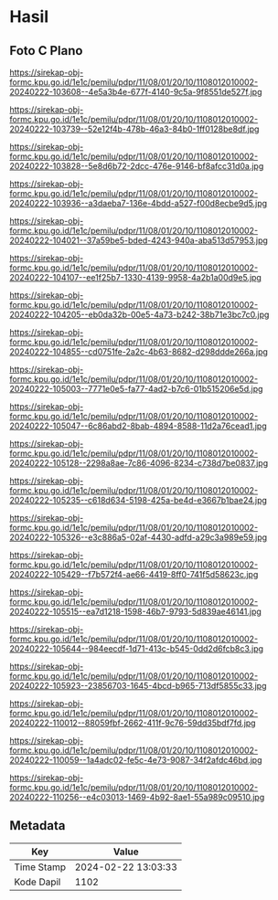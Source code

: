 # Hasil

## Foto C Plano

https://sirekap-obj-formc.kpu.go.id/1e1c/pemilu/pdpr/11/08/01/20/10/1108012010002-20240222-103608--4e5a3b4e-677f-4140-9c5a-9f8551de527f.jpg

https://sirekap-obj-formc.kpu.go.id/1e1c/pemilu/pdpr/11/08/01/20/10/1108012010002-20240222-103739--52e12f4b-478b-46a3-84b0-1ff0128be8df.jpg

https://sirekap-obj-formc.kpu.go.id/1e1c/pemilu/pdpr/11/08/01/20/10/1108012010002-20240222-103828--5e8d6b72-2dcc-476e-9146-bf8afcc31d0a.jpg

https://sirekap-obj-formc.kpu.go.id/1e1c/pemilu/pdpr/11/08/01/20/10/1108012010002-20240222-103936--a3daeba7-136e-4bdd-a527-f00d8ecbe9d5.jpg

https://sirekap-obj-formc.kpu.go.id/1e1c/pemilu/pdpr/11/08/01/20/10/1108012010002-20240222-104021--37a59be5-bded-4243-940a-aba513d57953.jpg

https://sirekap-obj-formc.kpu.go.id/1e1c/pemilu/pdpr/11/08/01/20/10/1108012010002-20240222-104107--ee1f25b7-1330-4139-9958-4a2b1a00d9e5.jpg

https://sirekap-obj-formc.kpu.go.id/1e1c/pemilu/pdpr/11/08/01/20/10/1108012010002-20240222-104205--eb0da32b-00e5-4a73-b242-38b71e3bc7c0.jpg

https://sirekap-obj-formc.kpu.go.id/1e1c/pemilu/pdpr/11/08/01/20/10/1108012010002-20240222-104855--cd0751fe-2a2c-4b63-8682-d298ddde266a.jpg

https://sirekap-obj-formc.kpu.go.id/1e1c/pemilu/pdpr/11/08/01/20/10/1108012010002-20240222-105003--7771e0e5-fa77-4ad2-b7c6-01b515206e5d.jpg

https://sirekap-obj-formc.kpu.go.id/1e1c/pemilu/pdpr/11/08/01/20/10/1108012010002-20240222-105047--6c86abd2-8bab-4894-8588-11d2a76cead1.jpg

https://sirekap-obj-formc.kpu.go.id/1e1c/pemilu/pdpr/11/08/01/20/10/1108012010002-20240222-105128--2298a8ae-7c86-4096-8234-c738d7be0837.jpg

https://sirekap-obj-formc.kpu.go.id/1e1c/pemilu/pdpr/11/08/01/20/10/1108012010002-20240222-105235--c618d634-5198-425a-be4d-e3667b1bae24.jpg

https://sirekap-obj-formc.kpu.go.id/1e1c/pemilu/pdpr/11/08/01/20/10/1108012010002-20240222-105326--e3c886a5-02af-4430-adfd-a29c3a989e59.jpg

https://sirekap-obj-formc.kpu.go.id/1e1c/pemilu/pdpr/11/08/01/20/10/1108012010002-20240222-105429--f7b572f4-ae66-4419-8ff0-741f5d58623c.jpg

https://sirekap-obj-formc.kpu.go.id/1e1c/pemilu/pdpr/11/08/01/20/10/1108012010002-20240222-105515--ea7d1218-1598-46b7-9793-5d839ae46141.jpg

https://sirekap-obj-formc.kpu.go.id/1e1c/pemilu/pdpr/11/08/01/20/10/1108012010002-20240222-105644--984eecdf-1d71-413c-b545-0dd2d6fcb8c3.jpg

https://sirekap-obj-formc.kpu.go.id/1e1c/pemilu/pdpr/11/08/01/20/10/1108012010002-20240222-105923--23856703-1645-4bcd-b965-713df5855c33.jpg

https://sirekap-obj-formc.kpu.go.id/1e1c/pemilu/pdpr/11/08/01/20/10/1108012010002-20240222-110012--88059fbf-2662-411f-9c76-59dd35bdf7fd.jpg

https://sirekap-obj-formc.kpu.go.id/1e1c/pemilu/pdpr/11/08/01/20/10/1108012010002-20240222-110059--1a4adc02-fe5c-4e73-9087-34f2afdc46bd.jpg

https://sirekap-obj-formc.kpu.go.id/1e1c/pemilu/pdpr/11/08/01/20/10/1108012010002-20240222-110256--e4c03013-1469-4b92-8ae1-55a989c09510.jpg


## Metadata

| Key        | Value               |
| ---------- | ------------------- |
| Time Stamp | 2024-02-22 13:03:33 |
| Kode Dapil | 1102                |



